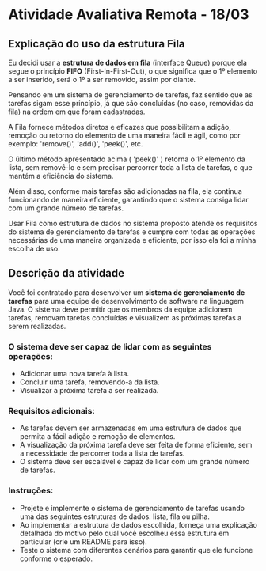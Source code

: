 # Atividade Avaliativa Remota - 18/03


## Explicação do uso da estrutura Fila
Eu decidi usar a **estrutura de dados em fila** (interface Queue) porque ela segue o princípio **FIFO** (First-In-First-Out), o que significa que o 1º elemento a ser inserido, será o 1º a ser removido, assim por diante. </br>

Pensando em um sistema de gerenciamento de tarefas, faz sentido que as tarefas sigam esse princípio, já que são concluídas (no caso, removidas da fila) na ordem em que foram cadastradas. </br>

A Fila fornece métodos diretos e eficazes que possibilitam a adição, remoção ou retorno do elemento de uma maneira fácil e ágil, como por exemplo: 'remove()', 'add()', 'peek()', etc. </br>

O último método apresentado acima ( 'peek()' ) retorna o 1º elemento da lista, sem removê-lo e sem precisar percorrer toda a lista de tarefas, o que mantém a eficiência do sistema. </br>

Além disso, conforme mais tarefas são adicionadas na fila, ela continua funcionando de maneira eficiente, garantindo que o sistema consiga lidar com um grande número de tarefas.</br>

Usar Fila como estrutura de dados no sistema proposto atende os requisitos do sistema de gerenciamento de tarefas e cumpre com todas as operações necessárias de uma maneira organizada e eficiente, por isso ela foi a minha escolha de uso. 

## Descrição da atividade
Você foi contratado para desenvolver um **sistema de gerenciamento de tarefas** para uma equipe de desenvolvimento de software na linguagem Java. O sistema deve permitir que os membros da equipe adicionem tarefas, removam tarefas concluídas e visualizem as próximas tarefas a serem realizadas.

### O sistema deve ser capaz de lidar com as seguintes operações:
- Adicionar uma nova tarefa à lista.
- Concluir uma tarefa, removendo-a da lista.
- Visualizar a próxima tarefa a ser realizada.

### Requisitos adicionais:
- As tarefas devem ser armazenadas em uma estrutura de dados que permita a fácil adição e remoção de elementos.
- A visualização da próxima tarefa deve ser feita de forma eficiente, sem a necessidade de percorrer toda a lista de tarefas.
- O sistema deve ser escalável e capaz de lidar com um grande número de tarefas.

### Instruções:
- Projete e implemente o sistema de gerenciamento de tarefas usando uma das seguintes estruturas de dados: lista, fila ou pilha.
- Ao implementar a estrutura de dados escolhida, forneça uma explicação detalhada do motivo pelo qual você escolheu essa estrutura em particular (crie um README para isso).
- Teste o sistema com diferentes cenários para garantir que ele funcione conforme o esperado.

